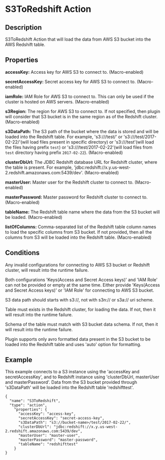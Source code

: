 # S3ToRedshift Action


Description
-----------
S3ToRedshift Action that will load the data from AWS S3 bucket into the AWS Redshift table.

Properties
----------

**accessKey:** Access key for AWS S3 to connect to. (Macro-enabled)

**secretAccessKey:** Secret access key for AWS S3 to connect to. (Macro-enabled)

**iamRole:** IAM Role for AWS S3 to connect to. This can only be used if the cluster is hosted on AWS servers.
(Macro-enabled)

**s3Region:** The region for AWS S3 to connect to. If not specified, then plugin will consider that S3 bucket is in
the same region as of the Redshift cluster. (Macro-enabled)

**s3DataPath:** The S3 path of the bucket where the data is stored and will be loaded into the Redshift table.
For example, 's3://<bucket-name>/test/' or 's3://<bucket-name>/test/2017-02-22/'(will load files present in specific
directory) or 's3://<bucket-name>/test'(will load the files having prefix ``test``) or
's3://<bucket-name>/test/2017-02-22'(will load files from ``test`` directory having prefix ``2017-02-22``).
(Macro-enabled)

**clusterDbUrl:** The JDBC Redshift database URL for Redshift cluster, where the table is present. For example,
'jdbc:redshift://x.y.us-west-2.redshift.amazonaws.com:5439/dev'. (Macro-enabled)

**masterUser:** Master user for the Redshift cluster to connect to. (Macro-enabled)

**masterPassword:** Master password for Redshift cluster to connect to. (Macro-enabled)

**tableName:** The Redshift table name where the data from the S3 bucket will be loaded. (Macro-enabled)

**listOfColumns:** Comma-separated list of the Redshift table column names to load the specific columns from S3
bucket. If not provided, then all the columns from S3 will be loaded into the Redshift table. (Macro-enabled)

Conditions
----------
Any invalid configurations for connecting to AWS S3 bucket or Redshift cluster, will result into the runtime failure.

Both configurations 'Keys(Access and Secret Access keys)' and 'IAM Role' can not be provided or empty at the same
time. Either provide 'Keys(Access and Secret Access keys)' or 'IAM Role' for connecting to AWS S3 bucket.

S3 data path should starts with s3://, not with s3n:// or s3a:// uri scheme.

Table must exists in the Redshift cluster, for loading the data. If not, then it will result into the runtime failure.

Schema of the table must match with S3 bucket data schema. If not, then it will result into the runtime failure.

Plugin supports only avro formatted data present in the S3 bucket to be loaded into the Redshift table and uses
'auto' option for formatting.

Example
-------
This example connects to a S3 instance using the 'accessKey and secretAccessKey', and to Redshift instance using
'clusterDbUrl, masterUser and masterPassword'. Data from the S3 bucket provided through 's3DataPath' will be loaded
into the Redshift table 'redshifttest'.

    {
      "name": "S3ToRedshift",
      "type": "action",
        "properties": {
          "accessKey": "access-key",
          "secretAccessKey": "secret-access-key",
          "s3DataPath": "s3://bucket-name>/test/2017-02-22/",
          "clusterDbUrl": "jdbc:redshift://x.y.us-west-2.redshift.amazonaws.com:5439/dev",
          "masterUser": "master-user",
          "masterPassword": "master-password",
          "tableName": "redshifttest"
        }
    }
